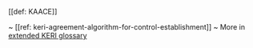 [[def: KAACE]]

~ [[ref: keri-agreement-algorithm-for-control-establishment]]
~ More in <a href="https://weboftrust.github.io/WOT-terms/docs/glossary/KAACE">extended KERI glossary</a>
